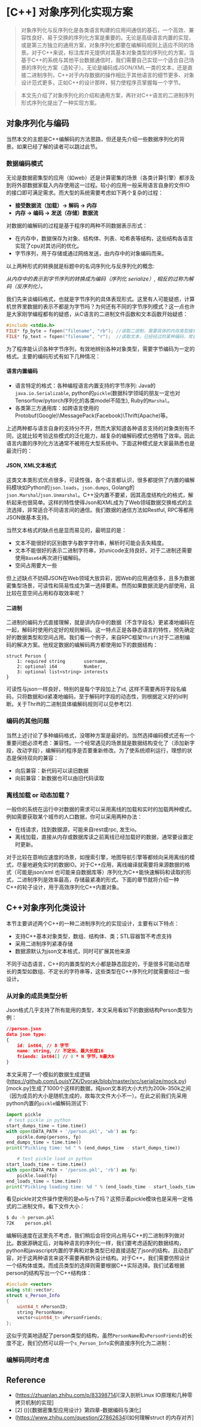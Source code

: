 # [C++] 对象序列化实现方案

> 对象序列化与反序列化是各类语言构建的应用间通信的基石，一个高效、兼容性良好、易于交换的序列化方案是重要的。无论是高级语言内置的实现，或是第三方独立的通用方案，对象序列化都要在编解码规则上适应不同的场景。对于C++来说，标注库并无提供对其基本对象类型的序列化的方案，当基于C++的系统与其他平台数据通信时，我们需要自己实现一个适合自己场景的序列化方案（造轮子）。无论是编码成JSON/XML一类的文本，还是直接二进制序列，C++对于内存数据的操作相比于其他语言的细节更多、对象设计范式更多，正如C++的设计那样，努力使程序员掌握每一个字节。

> 本文先介绍了对象序列化的介绍和通用方案，再针对C++语言的二进制序列形式序列化提出了一种实现方案。

## 对象序列化与编码
当然本文的主题是C++编解码的方法思路，但还是先介绍一些数据序列化的背景。如果已经了解的读者可以跳过此节。

### 数据编码模式

无论是数据密集型的应用（如web）还是计算密集的场景（各类计算引擎）都涉及到将外部数据家载入内存使用这一过程。较小的应用一般采用语言自身的文件IO的接口即可满足需求。而大型的系统需要考虑如下两个复杂的过程：
- **接受数据流（加载）-> 解码 -> 内存**
- **内存 -> 编码 -> 发送（存储）数据流** 

对数据的编解码的过程是基于程序的两种不同数据表示形式：

- 在内存中，数据保存为对象、结构体、列表、哈希表等结构，这些结构各语言实现了cpu对其访问的优化。
- 字节序列，用于存储或通过网络发送，由内存中的对象编码而来。

以上两种形式的转换就是标题中的名词序列化与反序列化的概念:

_从内存中的表示到字节序列的转换成为编码（序列化 serialize）, 相反的过称为解码（反序列化）。_

我们先来谈编码格式，也就是字节序列的具体表现形式。这里有人可能疑惑，计算机世界里数据的表示不都是为字节吗？为何还有不同的字节序列模式？这一点也许是大家刚学编程都有的疑惑，从C语言的二进制文件函数和文本函数开始疑惑：

```C
#include <stdio.h>
FILE* fp_byte = fopen("filename", "rb"); //读取二进制，需要具体的内存类型接受（反序列化）
FILE* fp_text = fopen("filename", "r");  //读取文本，已经经过的某种编码，常表现为字符串
```
为了程序能认识各种字节序列，有效地辨别各种对象类型，需要字节编码为一定的格式。主要的编码形式有如下几种情况：

#### 语言内置编码

- 语言特定的格式：各种编程语言内置支持的字节序列: Java的`java.io.Serializable`, python的`pickle`(数据科学领域的朋友一定也对Tensorflow/pytorch序列化的各类model不陌生), Ruby的`Marshal`。
- 各类第三方通用库：如跨语言使用的Protobuf(Google)\MessagePack(Facebook)\Thrift(Apache)等。

上述两种都与语言自身的支持分不开，然而大家知道各种语言支持的对象类别有不同，这就比较考验这些模式的泛化能力，越复杂的编解码模式也牺牲了效率。因此语言内置的序列化方法通常不被用在大型系统中。下面这种模式是大家最熟悉也是最流行的：

#### JSON, XML文本格式

这类文本类形式优点很多，可读性强，各个语言都认识，很多都提供了内置的编解码模块如Python的`json.loads`，`json.dumps`, Golang的`json.Marshal`/`json.Unmarshal`。C++没内置不要紧，因其高度结构化的格式，解析起来也很简单。这样的特性使得Json和XML成为了Web领域数据交换格式的主流选择，非常适合不同语言间的通信。我们数据的通信方法如Restful, RPC等都用JSON做基本支持。

当然文本格式的缺点也是显而易见的，最明显的是：

- 文本不能很好的区别数字与数字字符串，解析时可能会丢失精度。
- 文本不能很好的表示二进制字符串，对unicode支持良好。对于二进制还需要使用`Base64`再次进行编解码。
- 空间占用要大一些

但上述缺点不妨碍JSON在Web领域大放异彩，因Web的应用通信多，且多为数据密集型场景，可读性和简易性成为第一选择要素。然而如果数据流是内部使用，且比较在意空间占用和存取效率呢？

#### 二进制
二进制的编码方式直接理解，就是讲内存中的数据（不含字段名）更紧凑地编码在一起，解码时使用约定好的规则解码。这一特点正是各静态语言的特性，预先确定好的数据类型和空间占用。我们看一个例子，来自RPC框架`Thrift`对于二进制编码的解决方案。他规定数据的编解码两方都使用如下的数据结构：
```thrift
struct Person {
    1: required string       username,
    2: optional i64          Number,
    3: optional list<string> interests
}
```
可读性与json一样良好，特别的是每个字段加上了id, 这样不需要再将字段名编码，只将数据和id紧凑地编码，至于解码时字段的动态性，则根据定义好的id判断。关于Thrift的二进制具体编解码规则可以见参考[2].

### 编码的其他问题

当然上述讨论了多种编码格式，没哪种方案是最好的。当然选择编码模式还有一个重要问题必须考虑：兼容性。一个经常遇见的场景就是数据结构变化了（添加新字段，改动字段），编解码的程序是否要重新修改。为了使系统顺利运行，理想的状态是保持双向的兼容：

- 向后兼容：新代码可以读旧数据
- 向前兼容：新数据也可以由旧代码读取

### 离线加载 or 动态加载？
一般你的系统在运行中对数据的需求可以采用离线的加载和实时的加载两种模式。例如需要获取某个城市的人口数据，你可以采用两种办法：

- 在线请求，找到数据源，可能来自rest或rpc, 发生io。
- 离线加载，直接从内存或数据库读之前离线已经加载好的数据，通常要设置定时更新。

对于比较在意响应速度的场景，如搜索引擎，地图导航引擎等都倾向采用离线的模式，尽量地避免实时的数据IO。对于C++应用，离线编译就需要将来源数据的格式（可能是json/xml 也可能来自数据库等）序列化为C++能快速解码和读取的形式，二进制序列是效率最高，存储最紧凑的形式。下面的章节就将介绍一种C++的轮子设计，用于高效序列化C++内置对象。

## C++对象序列化类设计

本节主要讲述两个C++的一种二进制序列化的实现设计，主要有以下特点：

- 支持C++基本对象类型，数组、结构体、类；STL容器暂不考虑支持
- 采用二进制序列紧凑存储
- 数据源默认为json文本格式，同时可扩展其他来源

不同于动态语言，C++的内置类型的大小都是静态固定的，于是很多可能动态增长的类型如数组、不定长的字符串等，这些类型在C++序列化时就需要经过一些设计。

### 从对象的成员类型分析
Json格式几乎支持了所有能用的类型，本文采用看如下的数据结构Person类型为例：
```json
//person.json
data json type:
{
    id: int64, // 8 字节
    name: string, // 不定长，最大长度16
    friends: int64[] // 8 * N 字节，N最大6
}
```
本文采用了一个模拟的数据生成逻辑(https://github.com/LouisYZK/Dvorak/blob/master/src/serialize/mock.py)[mock.py]生成了1000个这样的数据，纯json文本的大小大约为200k-350k之间（因为成员的大小是随机生成的，故每次文件大小不一）。在此之前我们先采用python内置的`pickle`编解码测试下:
```python
import pickle
 # test pickle in python
start_dumps_time = time.time()
with open(DATA_PATH + '/person.pkl', 'wb') as fp:
    pickle.dump(persons, fp)
end_dumps_time = time.time()
print("Pickling time: %d " % (end_dumps_time - start_dumps_time))

    # test pickle load in python
start_loads_time = time.time()
with open(DATA_PATH + '/person.pkl', 'rb') as fp:
    pickle.load(fp)
end_loads_time = time.time()
print("Pickling loading time: %d " % (end_loads_time - start_loads_time))

```
看见pickle对文件操作使用的是`wb`与`rb`了吗？这预示着pickle模块也是采用一定格式的二进制文件。看下文件大小：

```bash
$ du -h person.pkl 
72K    person.pkl
```
编解码速度在这里先不考虑，我们稍后会将空间占用与C++的二进制序列做对比。数据源确定后，对每种语言的序列化一样，我们要考虑适配的数据结构，python和javascript内置的字典和对象类型已经直接适配了json的结构，且动态扩容，对于这两种语言来说不需要再额外设计结构。对于C++，我们需要仿照设计一个结构体或类。而成员类型的选择则需要根据C++实际选择。我们试着根据person的结构写出一个C++结构体：

```C++
#include <vector>
using std::vector;
struct s_Person_Info
{
    uint64_t nPersonID;
    string PersonName;
    vector<uint64_t> vPersonFriends;
};
```
这似乎完美地适配了person类型的结构，虽然`PersonName`和`vPersonFriends`的长度不定，我们仍然可以将一个`s_Person_Info`实例直接序列化为二进制：


### 编解码同时考虑


## Reference
- (https://zhuanlan.zhihu.com/p/83398714)[深入剖析Linux IO原理和几种零拷贝机制的实现]
- [2] ()[《数据密集型应用设计》第四章-数据编码与演化]
- (https://www.zhihu.com/question/27862634)[如何理解struct 的内存对齐]